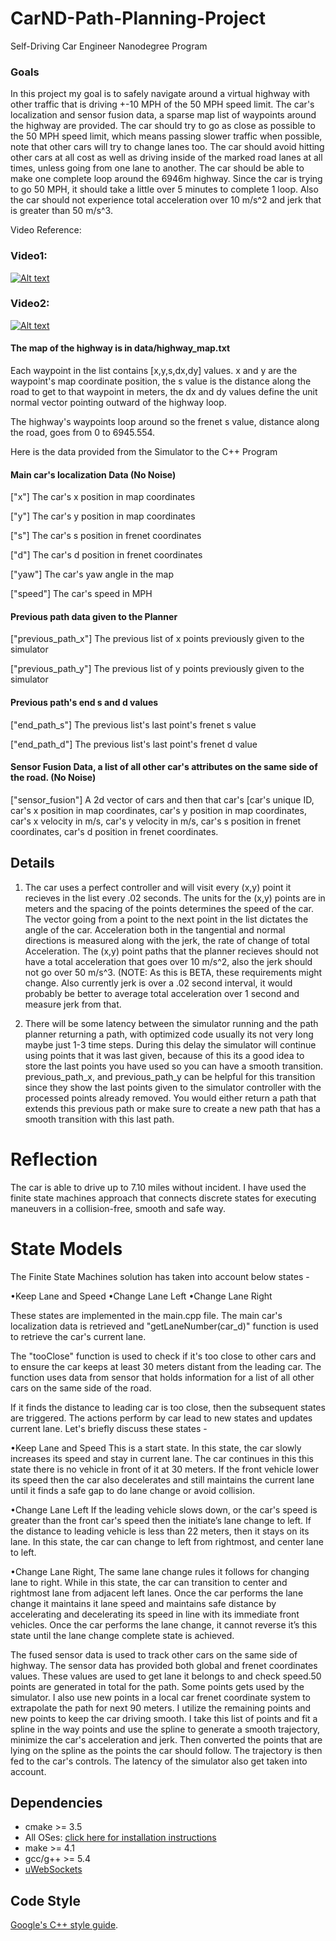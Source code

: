 # CarND-Path-Planning-Project
Self-Driving Car Engineer Nanodegree Program
  
### Goals
In this project my goal is to safely navigate around a virtual highway with other traffic that is driving +-10 MPH of the 50 MPH speed limit. The car's localization and sensor fusion data, a sparse map list of waypoints around the highway are provided. The car should try to go as close as possible to the 50 MPH speed limit, which means passing slower traffic when possible, note that other cars will try to change lanes too. The car should avoid hitting other cars at all cost as well as driving inside of the marked road lanes at all times, unless going from one lane to another. The car should be able to make one complete loop around the 6946m highway. Since the car is trying to go 50 MPH, it should take a little over 5 minutes to complete 1 loop. Also the car should not experience total acceleration over 10 m/s^2 and jerk that is greater than 50 m/s^3.


Video Reference:

### Video1: 

[![Alt text](https://img.youtube.com/vi/gMI14hXdxFo/0.jpg)](https://www.youtube.com/watch?v=gMI14hXdxFo)


### Video2:

[![Alt text](https://img.youtube.com/vi/hp4Qi6O9SlY&t/0.jpg)](https://www.youtube.com/watch?v=hp4Qi6O9SlY&t)


#### The map of the highway is in data/highway_map.txt
Each waypoint in the list contains  [x,y,s,dx,dy] values. x and y are the waypoint's map coordinate position, the s value is the distance along the road to get to that waypoint in meters, the dx and dy values define the unit normal vector pointing outward of the highway loop.

The highway's waypoints loop around so the frenet s value, distance along the road, goes from 0 to 6945.554.


Here is the data provided from the Simulator to the C++ Program

#### Main car's localization Data (No Noise)

["x"] The car's x position in map coordinates

["y"] The car's y position in map coordinates

["s"] The car's s position in frenet coordinates

["d"] The car's d position in frenet coordinates

["yaw"] The car's yaw angle in the map

["speed"] The car's speed in MPH

#### Previous path data given to the Planner

["previous_path_x"] The previous list of x points previously given to the simulator

["previous_path_y"] The previous list of y points previously given to the simulator

#### Previous path's end s and d values 

["end_path_s"] The previous list's last point's frenet s value

["end_path_d"] The previous list's last point's frenet d value

#### Sensor Fusion Data, a list of all other car's attributes on the same side of the road. (No Noise)

["sensor_fusion"] A 2d vector of cars and then that car's [car's unique ID, car's x position in map coordinates, car's y position in map coordinates, car's x velocity in m/s, car's y velocity in m/s, car's s position in frenet coordinates, car's d position in frenet coordinates. 

## Details

1. The car uses a perfect controller and will visit every (x,y) point it recieves in the list every .02 seconds. The units for the (x,y) points are in meters and the spacing of the points determines the speed of the car. The vector going from a point to the next point in the list dictates the angle of the car. Acceleration both in the tangential and normal directions is measured along with the jerk, the rate of change of total Acceleration. The (x,y) point paths that the planner recieves should not have a total acceleration that goes over 10 m/s^2, also the jerk should not go over 50 m/s^3. (NOTE: As this is BETA, these requirements might change. Also currently jerk is over a .02 second interval, it would probably be better to average total acceleration over 1 second and measure jerk from that.

2. There will be some latency between the simulator running and the path planner returning a path, with optimized code usually its not very long maybe just 1-3 time steps. During this delay the simulator will continue using points that it was last given, because of this its a good idea to store the last points you have used so you can have a smooth transition. previous_path_x, and previous_path_y can be helpful for this transition since they show the last points given to the simulator controller with the processed points already removed. You would either return a path that extends this previous path or make sure to create a new path that has a smooth transition with this last path.


# Reflection

The car is able to drive up to 7.10 miles without incident. I have used the finite state machines approach that connects discrete states for executing maneuvers in a collision-free, smooth and safe way.

# State Models
The Finite State Machines solution has taken into account below states -  

•Keep Lane and Speed
•Change Lane Left 
•Change Lane Right

These states are implemented in the main.cpp file. The main car's localization data is retrieved and "getLaneNumber(car_d)" function is used to retrieve the car's current lane. 

The "tooClose" function is used to check if it's too close to other cars and to ensure the car keeps at least 30 meters distant from the leading car. The function uses data from sensor that holds information for a list of all other cars on the same side of the road.	
	
If it finds the distance to leading car is too close, then the subsequent states are triggered. The actions perform by car lead to new states and updates current lane. Let's briefly discuss these states -  

•Keep Lane and Speed
This is a start state. In this state, the car slowly increases its speed and stay in current lane. The car continues in this this state there is no vehicle in front of it at 30 meters. If the front vehicle lower its speed then the car also decelerates and still maintains the current lane until it finds a safe gap to do lane change or avoid collision.

•Change Lane Left 
If the leading vehicle slows down, or the car's speed is greater than the front car's speed then the initiate’s lane change to left. If the distance to leading vehicle is less than 22 meters, then it stays on its lane. In this state, the car can change to left from rightmost, and center lane to left.
 
•Change Lane Right,
The same lane change rules it follows for changing lane to right. While in this state, the car can transition to center and rightmost lane from adjacent left lanes. Once the car performs the lane change it maintains it lane speed and maintains safe distance by accelerating and decelerating its speed in line with its immediate front vehicles. Once the car performs the lane change, it cannot reverse it’s this state until the lane change complete state is achieved.

The fused sensor data is used to track other cars on the same side of highway. The sensor data has provided both global and frenet coordinates values. These values are used to get lane it belongs to and check speed.50 points are generated in total for the path. Some points gets used by the simulator. I also use new points in a local car frenet coordinate system to extrapolate the path for next 90 meters. I utilize the remaining points and new points to keep the car driving smooth. I take this list of points and fit a spline in the way points and use the spline to generate a smooth trajectory, minimize the car's acceleration and jerk. Then converted the points that are lying on the spline as the points the car should follow. The trajectory is then fed to the car's controls. The latency of the simulator also get taken into account.





## Dependencies

* cmake >= 3.5
 * All OSes: [click here for installation instructions](https://cmake.org/install/)
* make >= 4.1
* gcc/g++ >= 5.4
* [uWebSockets](https://github.com/uWebSockets/uWebSockets)

## Code Style

[Google's C++ style guide](https://google.github.io/styleguide/cppguide.html).
